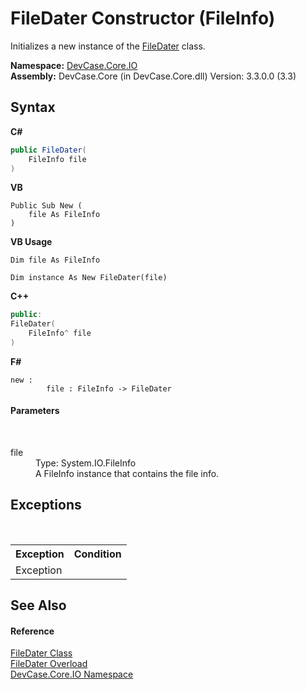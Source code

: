 # FileDater Constructor (FileInfo)
 

Initializes a new instance of the <a href="T_DevCase_Core_IO_FileDater">FileDater</a> class.

**Namespace:**&nbsp;<a href="N_DevCase_Core_IO">DevCase.Core.IO</a><br />**Assembly:**&nbsp;DevCase.Core (in DevCase.Core.dll) Version: 3.3.0.0 (3.3)

## Syntax

**C#**<br />
``` C#
public FileDater(
	FileInfo file
)
```

**VB**<br />
``` VB
Public Sub New ( 
	file As FileInfo
)
```

**VB Usage**<br />
``` VB Usage
Dim file As FileInfo

Dim instance As New FileDater(file)
```

**C++**<br />
``` C++
public:
FileDater(
	FileInfo^ file
)
```

**F#**<br />
``` F#
new : 
        file : FileInfo -> FileDater
```


#### Parameters
&nbsp;<dl><dt>file</dt><dd>Type: System.IO.FileInfo<br />A FileInfo instance that contains the file info.</dd></dl>

## Exceptions
&nbsp;<table><tr><th>Exception</th><th>Condition</th></tr><tr><td>Exception</td><td /></tr></table>

## See Also


#### Reference
<a href="T_DevCase_Core_IO_FileDater">FileDater Class</a><br /><a href="Overload_DevCase_Core_IO_FileDater__ctor">FileDater Overload</a><br /><a href="N_DevCase_Core_IO">DevCase.Core.IO Namespace</a><br />